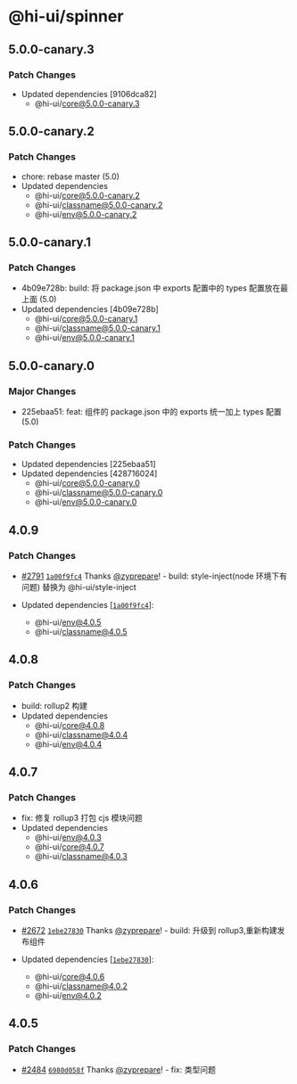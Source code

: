 # @hi-ui/spinner

## 5.0.0-canary.3

### Patch Changes

- Updated dependencies [9106dca82]
  - @hi-ui/core@5.0.0-canary.3

## 5.0.0-canary.2

### Patch Changes

- chore: rebase master (5.0)
- Updated dependencies
  - @hi-ui/core@5.0.0-canary.2
  - @hi-ui/classname@5.0.0-canary.2
  - @hi-ui/env@5.0.0-canary.2

## 5.0.0-canary.1

### Patch Changes

- 4b09e728b: build: 将 package.json 中 exports 配置中的 types 配置放在最上面 (5.0)
- Updated dependencies [4b09e728b]
  - @hi-ui/core@5.0.0-canary.1
  - @hi-ui/classname@5.0.0-canary.1
  - @hi-ui/env@5.0.0-canary.1

## 5.0.0-canary.0

### Major Changes

- 225ebaa51: feat: 组件的 package.json 中的 exports 统一加上 types 配置 (5.0)

### Patch Changes

- Updated dependencies [225ebaa51]
- Updated dependencies [428716024]
  - @hi-ui/core@5.0.0-canary.0
  - @hi-ui/classname@5.0.0-canary.0
  - @hi-ui/env@5.0.0-canary.0

## 4.0.9

### Patch Changes

- [#2791](https://github.com/XiaoMi/hiui/pull/2791) [`1a00f9fc4`](https://github.com/XiaoMi/hiui/commit/1a00f9fc4a44619059d7852e846b54fedbd56715) Thanks [@zyprepare](https://github.com/zyprepare)! - build: style-inject(node 环境下有问题) 替换为 @hi-ui/style-inject

- Updated dependencies [[`1a00f9fc4`](https://github.com/XiaoMi/hiui/commit/1a00f9fc4a44619059d7852e846b54fedbd56715)]:
  - @hi-ui/env@4.0.5
  - @hi-ui/classname@4.0.5

## 4.0.8

### Patch Changes

- build: rollup2 构建
- Updated dependencies
  - @hi-ui/core@4.0.8
  - @hi-ui/classname@4.0.4
  - @hi-ui/env@4.0.4

## 4.0.7

### Patch Changes

- fix: 修复 rollup3 打包 cjs 模块问题
- Updated dependencies
  - @hi-ui/env@4.0.3
  - @hi-ui/core@4.0.7
  - @hi-ui/classname@4.0.3

## 4.0.6

### Patch Changes

- [#2672](https://github.com/XiaoMi/hiui/pull/2672) [`1ebe27830`](https://github.com/XiaoMi/hiui/commit/1ebe2783098b3a8cd980bd10076d67635463800e) Thanks [@zyprepare](https://github.com/zyprepare)! - build: 升级到 rollup3,重新构建发布组件

- Updated dependencies [[`1ebe27830`](https://github.com/XiaoMi/hiui/commit/1ebe2783098b3a8cd980bd10076d67635463800e)]:
  - @hi-ui/core@4.0.6
  - @hi-ui/classname@4.0.2
  - @hi-ui/env@4.0.2

## 4.0.5

### Patch Changes

- [#2484](https://github.com/XiaoMi/hiui/pull/2484) [`6980d058f`](https://github.com/XiaoMi/hiui/commit/6980d058f165b309695d10248d7511bd05bee457) Thanks [@zyprepare](https://github.com/zyprepare)! - fix: 类型问题
